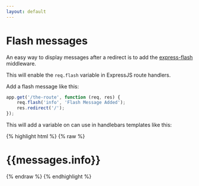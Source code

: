 ```yaml
---
layout: default
---
```


# Flash messages

An easy way to display messages after a redirect is to add the [express-flash](https://github.com/avermeulen/express-flash) middleware.

This will enable the `req.flash` variable in ExpressJS route handlers.

Add a flash message like this:

```javascript
app.get('/the-route', function (req, res) {
    req.flash('info', 'Flash Message Added');
    res.redirect('/');
});
```

This will add a variable on can use in handlebars templates like this:

{% highlight html %}
{% raw %}
<div class="entry">
    <h1> {{messages.info}}</h1>
</div>{% endraw %}
{% endhighlight %}
